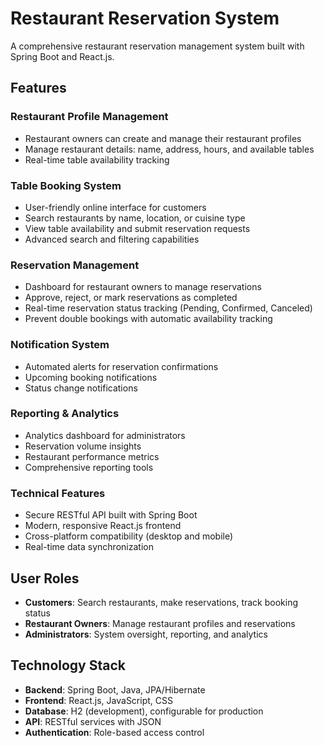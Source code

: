 # Restaurant Reservation System

A comprehensive restaurant reservation management system built with Spring Boot and React.js.

## Features

### Restaurant Profile Management
- Restaurant owners can create and manage their restaurant profiles
- Manage restaurant details: name, address, hours, and available tables
- Real-time table availability tracking

### Table Booking System
- User-friendly online interface for customers
- Search restaurants by name, location, or cuisine type
- View table availability and submit reservation requests
- Advanced search and filtering capabilities

### Reservation Management
- Dashboard for restaurant owners to manage reservations
- Approve, reject, or mark reservations as completed
- Real-time reservation status tracking (Pending, Confirmed, Canceled)
- Prevent double bookings with automatic availability tracking

### Notification System
- Automated alerts for reservation confirmations
- Upcoming booking notifications
- Status change notifications

### Reporting & Analytics
- Analytics dashboard for administrators
- Reservation volume insights
- Restaurant performance metrics
- Comprehensive reporting tools

### Technical Features
- Secure RESTful API built with Spring Boot
- Modern, responsive React.js frontend
- Cross-platform compatibility (desktop and mobile)
- Real-time data synchronization

## User Roles

- **Customers**: Search restaurants, make reservations, track booking status
- **Restaurant Owners**: Manage restaurant profiles and reservations
- **Administrators**: System oversight, reporting, and analytics

## Technology Stack

- **Backend**: Spring Boot, Java, JPA/Hibernate
- **Frontend**: React.js, JavaScript, CSS
- **Database**: H2 (development), configurable for production
- **API**: RESTful services with JSON
- **Authentication**: Role-based access control
